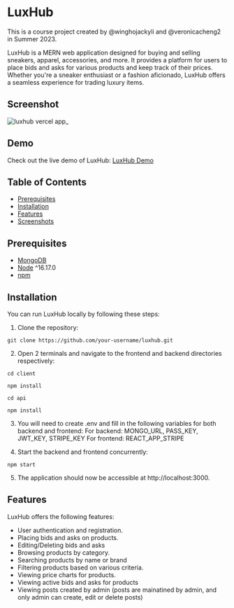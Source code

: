 # LuxHub

This is a course project created by @winghojackyli and @veronicacheng2 in Summer 2023.

LuxHub is a MERN web application designed for buying and selling sneakers, apparel, accessories, and more. It provides a platform for users to place bids and asks for various products and keep track of their prices. Whether you're a sneaker enthusiast or a fashion aficionado, LuxHub offers a seamless experience for trading luxury items.

## Screenshot

![luxhub vercel app_](https://github.com/winghojackyli/luxhub/assets/108389005/8ba53eae-fd94-4aaf-977b-5c52a60a36b2)


## Demo

Check out the live demo of LuxHub: [LuxHub Demo](https://luxhub.vercel.app)

## Table of Contents

- [Prerequisites](#prerequisites)
- [Installation](#installation)
- [Features](#features)
- [Screenshots](#screenshots)


## Prerequisites
- [MongoDB](https://gist.github.com/nrollr/9f523ae17ecdbb50311980503409aeb3)
- [Node](https://nodejs.org/en/download/) ^16.17.0
- [npm](https://nodejs.org/en/download/package-manager/)


## Installation

You can run LuxHub locally by following these steps:

1. Clone the repository:
```
git clone https://github.com/your-username/luxhub.git
```

2. Open 2 terminals and navigate to the frontend and backend directories respectively:
```
cd client
```
```
npm install
```
```
cd api
```
```
npm install
```

3. You will need to create .env and fill in the following variables for both backend and frontend:
For backend: MONGO_URL, PASS_KEY, JWT_KEY, STRIPE_KEY
For frontend: REACT_APP_STRIPE

4. Start the backend and frontend concurrently:
```
npm start
```

5. The application should now be accessible at http://localhost:3000.


## Features

LuxHub offers the following features:

- User authentication and registration.
- Placing bids and asks on products.
- Editing/Deleting bids and asks
- Browsing products by category.
- Searching products by name or brand
- Filtering products based on various criteria.
- Viewing price charts for products.
- Viewing active bids and asks for products
- Viewing posts created by admin (posts are mainatined by admin, and only admin can create, edit or delete posts)
